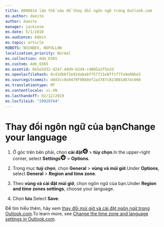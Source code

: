 ```yaml
---
title: 8000014 làm thế nào để thay đổi ngôn ngữ trong Outlook.com
ms.author: daeite
author: daeite
manager: jackiesm
ms.date: 5/1/2018
ms.audience: Admin
ms.topic: article
ROBOTS: NOINDEX, NOFOLLOW
localization_priority: Normal
ms.collection: Adm_O365
ms.custom: Adm_O365
ms.assetid: 6b5e5d32-d247-4dd9-b2d4-c4805a2f5e2d
ms.openlocfilehash: 6cd1dbbf2e924ababff57711e8ffcf7fa9e08be5
ms.sourcegitcommit: dd43cc0a9470f98b8ef2a3787c823801d674c666
ms.translationtype: MT
ms.contentlocale: vi-VN
ms.lasthandoff: 02/12/2019
ms.locfileid: "29929744"
---
```

# <a name="change-your-language"></a><span data-ttu-id="5521d-102">Thay đổi ngôn ngữ của bạn</span><span class="sxs-lookup"><span data-stu-id="5521d-102">Change your language</span></span>

1. <span data-ttu-id="5521d-103">Ở góc trên bên phải, chọn **cài đặt**![cài đặt](media/f4b2e798-fff1-4a14-931f-5677a4543b58.png) \> **tùy chọn**.</span><span class="sxs-lookup"><span data-stu-id="5521d-103">In the upper-right corner, select **Settings**![Settings](media/f4b2e798-fff1-4a14-931f-5677a4543b58.png) \> **Options**.</span></span>
    
2. <span data-ttu-id="5521d-104">Trong mục **tuỳ chọn**, chọn **General** \> **vùng và múi giờ**.</span><span class="sxs-lookup"><span data-stu-id="5521d-104">Under **Options**, select **General** \> **Region and time zone**.</span></span>
    
3. <span data-ttu-id="5521d-105">Theo **vùng và cài đặt múi giờ**, chọn ngôn ngữ của bạn.</span><span class="sxs-lookup"><span data-stu-id="5521d-105">Under **Region and time zones settings**, choose your language.</span></span>
    
4. <span data-ttu-id="5521d-106">Chọn **lưu**.</span><span class="sxs-lookup"><span data-stu-id="5521d-106">Select **Save**.</span></span>
    
<span data-ttu-id="5521d-107">Để tìm hiểu thêm, hãy xem [thay đổi múi giờ và cài đặt ngôn ngữ trong Outlook.com](https://go.microsoft.com/fwlink/p/?linkid=873132).</span><span class="sxs-lookup"><span data-stu-id="5521d-107">To learn more, see [Change the time zone and language settings in Outlook.com](https://go.microsoft.com/fwlink/p/?linkid=873132).</span></span>
  

